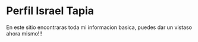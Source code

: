 Perfil Israel Tapia
============================

En este sitio encontraras toda mi informacion basica, puedes dar un vistaso ahora mismo!!!
